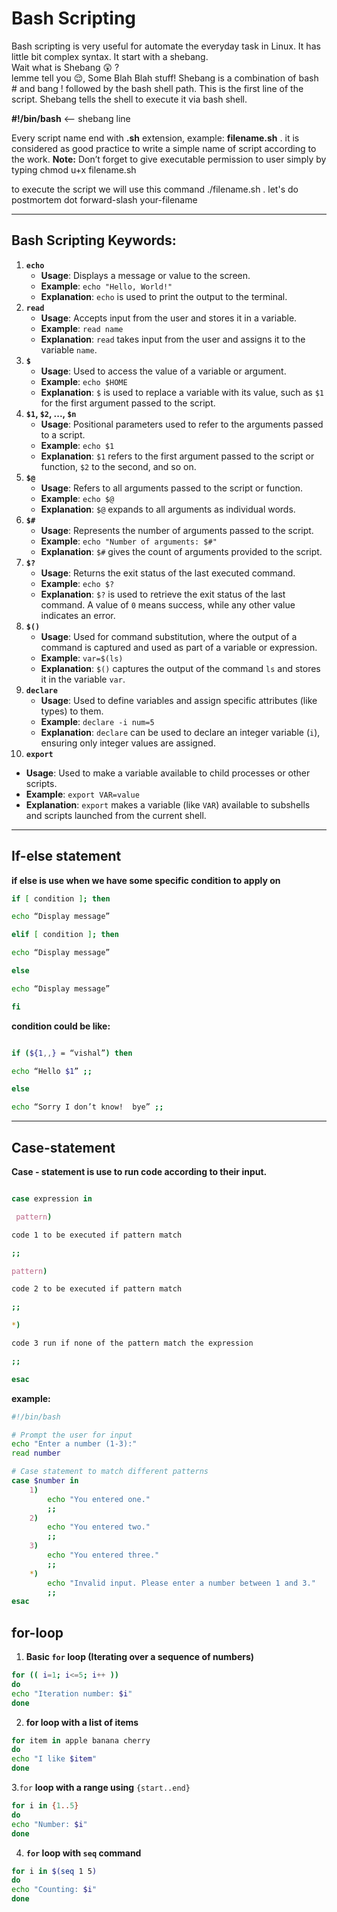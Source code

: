 # Bash Scripting
Bash scripting is very useful for automate the everyday task in Linux. It has little bit complex syntax. It start with a shebang.   
Wait what is Shebang 😲 ?  
lemme tell you 😌, Some Blah Blah stuff! Shebang is a combination of bash # and bang ! followed by the bash shell path. This is the first line of the script. Shebang tells the shell to execute it via bash shell. 

**#!/bin/bash** <-- shebang line

Every script name end with **.sh** extension, example: **filename.sh** . it is considered as good practice to write a simple name of script according to the work. **Note:** Don’t forget to give executable permission to user simply by typing chmod u+x filename.sh

to execute the script we will use this command  ./filename.sh . let's do postmortem dot forward-slash your-filename 

--- 

## Bash Scripting Keywords:

1. **`echo`**
    - **Usage**: Displays a message or value to the screen.
    - **Example**: `echo "Hello, World!"`
    - **Explanation**: `echo` is used to print the output to the terminal.
2. **`read`**
    - **Usage**: Accepts input from the user and stores it in a variable.
    - **Example**: `read name`
    - **Explanation**: `read` takes input from the user and assigns it to the variable `name`.
3. **`$`**
    - **Usage**: Used to access the value of a variable or argument.
    - **Example**: `echo $HOME`
    - **Explanation**: `$` is used to replace a variable with its value, such as `$1` for the first argument passed to the script.
4. **`$1`, `$2`, ..., `$n`**
    - **Usage**: Positional parameters used to refer to the arguments passed to a script.
    - **Example**: `echo $1`
    - **Explanation**: `$1` refers to the first argument passed to the script or function, `$2` to the second, and so on.
5. **`$@`**
    - **Usage**: Refers to all arguments passed to the script or function.
    - **Example**: `echo $@`
    - **Explanation**: `$@` expands to all arguments as individual words.
6. **`$#`**
    - **Usage**: Represents the number of arguments passed to the script.
    - **Example**: `echo "Number of arguments: $#"`
    - **Explanation**: `$#` gives the count of arguments provided to the script.
7. **`$?`**
    - **Usage**: Returns the exit status of the last executed command.
    - **Example**: `echo $?`
    - **Explanation**: `$?` is used to retrieve the exit status of the last command. A value of `0` means success, while any other value indicates an error.
8. **`$()`**
    - **Usage**: Used for command substitution, where the output of a command is captured and used as part of a variable or expression.
    - **Example**: `var=$(ls)`
    - **Explanation**: `$()` captures the output of the command `ls` and stores it in the variable `var`.
9. **`declare`**
    - **Usage**: Used to define variables and assign specific attributes (like types) to them.
    - **Example**: `declare -i num=5`
    - **Explanation**: `declare` can be used to declare an integer variable (`i`), ensuring only integer values are assigned.
10. **`export`**
- **Usage**: Used to make a variable available to child processes or other scripts.
- **Example**: `export VAR=value`
- **Explanation**: `export` makes a variable (like `VAR`) available to subshells and scripts launched from the current shell.

---

## If-else statement 

**if else is use when we have some specific condition to apply on**

```bash
if [ condition ]; then 

echo “Display message”

elif [ condition ]; then 

echo “Display message”

else

echo “Display message”

fi

```

**condition could be like:**  

```bash

if (${1,,} = “vishal”) then 

echo “Hello $1” ;;

else

echo “Sorry I don’t know!  bye” ;;

```

---

## Case-statement 

**Case - statement is use to run code according to their input.**

```bash

case expression in 

 pattern)

code 1 to be executed if pattern match

;;

pattern)

code 2 to be executed if pattern match 

;;

*)

code 3 run if none of the pattern match the expression 

;;

esac

```

**example:**

```bash
#!/bin/bash

# Prompt the user for input
echo "Enter a number (1-3):"
read number

# Case statement to match different patterns
case $number in
    1)
        echo "You entered one."
        ;;
    2)
        echo "You entered two."
        ;;
    3)
        echo "You entered three."
        ;;
    *)
        echo "Invalid input. Please enter a number between 1 and 3."
        ;;
esac

```
## for-loop
1. **Basic `for` loop (Iterating over a sequence of numbers)**
```bash
for (( i=1; i<=5; i++ ))
do
echo "Iteration number: $i"
done
```

2. **for loop with a list of items**
```bash
for item in apple banana cherry
do
echo "I like $item"
done
```

3.`for` **loop with a range using** `{start..end}`

```bash
for i in {1..5}
do
echo "Number: $i"
done
```

4. **`for` loop with `seq` command**
```bash
for i in $(seq 1 5)
do
echo "Counting: $i"
done
```

